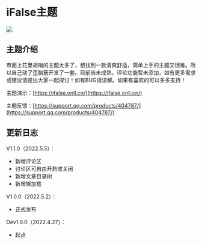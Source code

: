 # iFalse主题

![](https://pic.rmb.bdstatic.com/bjh/dbc94000ceff4e6536766527c7619530.png)

## 主题介绍

市面上花里胡哨的主题太多了，想找到一款清爽舒适，简单上手的主题又很难。所以自己动了歪脑筋开发了一套。目前尚未成熟，评论功能暂未添加，如有更多需求或建议请提出大家一起探讨！如有BUG请谅解。如果有喜欢的可以多多支持！

主题演示：[https://ifalse.onll.cn/](https://ifalse.onll.cn/)

主题反馈：[https://support.qq.com/products/404787/](https://support.qq.com/products/404787/)

## 更新日志

V1.1.0（2022.5.5）：

- 新增评论区
- 讨论区可自由开启或关闭
- 新增文章目录树
- 新增懒加载

V1.0.0（2022.5.2）：

- 正式发布

Dev1.0.0（2022.4.27）：

- 起点